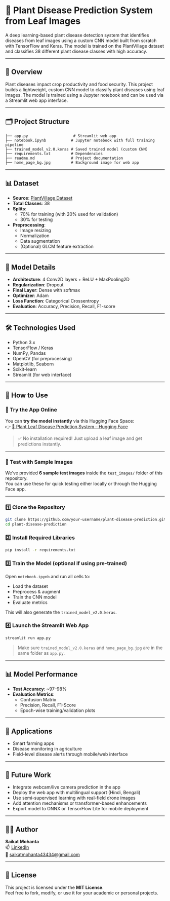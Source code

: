 # 🌿 Plant Disease Prediction System from Leaf Images

A deep learning-based plant disease detection system that identifies diseases from leaf images using a custom CNN model built from scratch with TensorFlow and Keras. The model is trained on the PlantVillage dataset and classifies 38 different plant disease classes with high accuracy.

---

## 📌 Overview

Plant diseases impact crop productivity and food security. This project builds a lightweight, custom CNN model to classify plant diseases using leaf images. The model is trained using a Jupyter notebook and can be used via a Streamlit web app interface.

---

## 🗂️ Project Structure

```
├── app.py                    # Streamlit web app
├── notebook.ipynb           # Jupyter notebook with full training pipeline
├── trained_model_v2.0.keras # Saved trained model (custom CNN)
├── requirements.txt         # Dependencies
├── readme.md                # Project documentation
├── home_page_bg.jpg         # Background image for web app
```

---

## 📊 Dataset

- **Source**: [PlantVillage Dataset](https://www.kaggle.com/datasets/emmarex/plantdisease)
- **Total Classes**: 38
- **Splits**:
  - 70% for training (with 20% used for validation)
  - 30% for testing
- **Preprocessing**:
  - Image resizing
  - Normalization
  - Data augmentation
  - (Optional) GLCM feature extraction

---

## 🧠 Model Details

- **Architecture**: 4 Conv2D layers + ReLU + MaxPooling2D  
- **Regularization**: Dropout  
- **Final Layer**: Dense with softmax  
- **Optimizer**: Adam  
- **Loss Function**: Categorical Crossentropy  
- **Evaluation**: Accuracy, Precision, Recall, F1-score

---

## 🛠️ Technologies Used

- Python 3.x  
- TensorFlow / Keras  
- NumPy, Pandas  
- OpenCV (for preprocessing)  
- Matplotlib, Seaborn  
- Scikit-learn  
- Streamlit (for web interface)

---

## 🚀 How to Use

### 🔗 Try the App Online  
You can **try the model instantly** via this Hugging Face Space:  
👉 [🌿 Plant Leaf Disease Prediction System – Hugging Face](https://huggingface.co/spaces/SaikatMohanta2025/Plant_Leaf_disease_prediction_system)  

> ✅ No installation required! Just upload a leaf image and get predictions instantly.

---

### 🧪 Test with Sample Images  
We’ve provided **6 sample test images** inside the `test_images/` folder of this repository.  
You can use these for quick testing either locally or through the Hugging Face app.

---

### 1️⃣ Clone the Repository

```bash
git clone https://github.com/your-username/plant-disease-prediction.git
cd plant-disease-prediction
```

### 2️⃣ Install Required Libraries

```bash
pip install -r requirements.txt
```

### 3️⃣ Train the Model (optional if using pre-trained)

Open `notebook.ipynb` and run all cells to:
- Load the dataset
- Preprocess & augment
- Train the CNN model
- Evaluate metrics

This will also generate the `trained_model_v2.0.keras`.

### 4️⃣ Launch the Streamlit Web App

```bash
streamlit run app.py
```

> Make sure `trained_model_v2.0.keras` and `home_page_bg.jpg` are in the same folder as `app.py`.

---

## 📊 Model Performance

- **Test Accuracy**: ~97–98%
- **Evaluation Metrics**:
  - Confusion Matrix
  - Precision, Recall, F1-Score
  - Epoch-wise training/validation plots

---

## 🌱 Applications

- Smart farming apps  
- Disease monitoring in agriculture  
- Field-level disease alerts through mobile/web interface

---

## 🔮 Future Work

- Integrate webcam/live camera prediction in the app  
- Deploy the web app with multilingual support (Hindi, Bengali)  
- Use semi-supervised learning with real-field drone images  
- Add attention mechanisms or transformer-based enhancements  
- Export model to ONNX or TensorFlow Lite for mobile deployment  

---

## 👨‍💻 Author

**Saikat Mohanta**  
📫 [LinkedIn](https://www.linkedin.com/in/saikat-mohanta43434/)  
📧 saikatmohanta43434@gmail.com

---

## 📜 License

This project is licensed under the **MIT License**.  
Feel free to fork, modify, or use it for your academic or personal projects.


